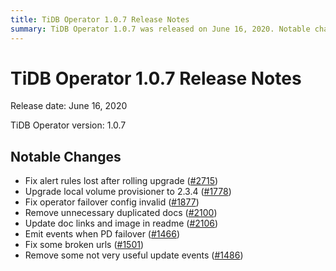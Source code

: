 ```yaml
---
title: TiDB Operator 1.0.7 Release Notes
summary: TiDB Operator 1.0.7 was released on June 16, 2020. Notable changes include fixing alert rules lost after rolling upgrade, upgrading local volume provisioner to 2.3.4, fixing operator failover config invalid, removing unnecessary duplicated docs, updating doc links and image in readme, emitting events when PD failover, fixing some broken urls, and removing some not very useful update events.
---
```


# TiDB Operator 1.0.7 Release Notes

Release date: June 16, 2020

TiDB Operator version: 1.0.7

## Notable Changes

- Fix alert rules lost after rolling upgrade ([#2715](https://github.com/pingcap/tidb-operator/pull/2715))
- Upgrade local volume provisioner to 2.3.4 ([#1778](https://github.com/pingcap/tidb-operator/pull/1778))
- Fix operator failover config invalid ([#1877](https://github.com/pingcap/tidb-operator/pull/1877))
- Remove unnecessary duplicated docs ([#2100](https://github.com/pingcap/tidb-operator/pull/2100))
- Update doc links and image in readme ([#2106](https://github.com/pingcap/tidb-operator/pull/2106))
- Emit events when PD failover ([#1466](https://github.com/pingcap/tidb-operator/pull/1466))
- Fix some broken urls ([#1501](https://github.com/pingcap/tidb-operator/pull/1501))
- Remove some not very useful update events ([#1486](https://github.com/pingcap/tidb-operator/pull/1486))

